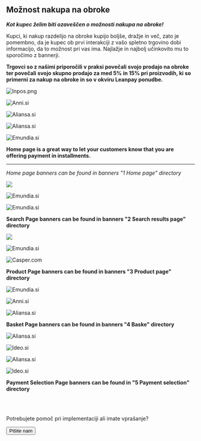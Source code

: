 ## Možnost nakupa na obroke

_**Kot kupec želim biti ozaveščen o možnosti nakupa na obroke!**_

Kupci, ki nakup razdelijo na obroke kupijo boljše, dražje in več, zato je pomembno, da je kupec ob prvi interakciji z vašo spletno trgovino dobi informacijo, da to možnost pri vas ima. Najlažje in najbolj učinkovito mu to sporočimo z bannerji.

**Trgovci so z našimi priporočili v praksi povečali svojo prodajo na obroke ter povečali svojo skupno prodajo za med 5% in 15% pri proizvodih, ki so primerni za nakup na obroke in so v okviru Leanpay ponudbe.**

<!--
type: tab
title: DOMAČA STRAN - Desktop
-->

![Inpos.png](https://stoplight.io/api/v1/projects/cHJqOjk3NDYy/images/5Hv9aDOsmds " ")

![Anni.si](//s3.amazonaws.com/user-content.stoplight.io/27159/1629876346441 "Anni.si")

![Aliansa.si](//s3.amazonaws.com/user-content.stoplight.io/27159/1579782486138 "Aliansa.si")

<!--
type: tab
title: Mobile
-->

![Aliansa.si](//s3.amazonaws.com/user-content.stoplight.io/27159/1579781982559 "Aliansa.si")

![Emundia.si](//s3.amazonaws.com/user-content.stoplight.io/27159/1579782005738 "Emundia.si")

<!-- type: tab-end -->

**Home page is a great way to let your customers know that you are offering payment in installments.**

---

_Home page banners can be found in banners "1 Home page" directory_


<!--
type: tab
title: STRAN Z ISKANJEM - Desktop
-->

![](//s3.amazonaws.com/user-content.stoplight.io/27159/1629110207157)

<!--
type: tab
title: Mobile
-->

![Emundia.si](//s3.amazonaws.com/user-content.stoplight.io/27159/1629892384336 "Emundia.si")

![Emundia.si](//s3.amazonaws.com/user-content.stoplight.io/27159/1579784879265 "Emundia.si")

<!-- type: tab-end -->

**Search Page banners can be found in banners "2 Search results page" directory**

<!--
type: tab
title: PRODUKT - Desktop
-->


![](//s3.amazonaws.com/user-content.stoplight.io/27159/1629111415956)

<!--
type: tab
title: Mobile
-->

![Emundia.si](//s3.amazonaws.com/user-content.stoplight.io/27159/1579785045691 "Emundia.si")

![Casper.com](//s3.amazonaws.com/user-content.stoplight.io/27159/1579786203908 "Casper.com")

<!-- type: tab-end -->

**Product Page banners can be found in banners "3 Product page" directory**

<!--
type: tab
title: KOŠARICA - Desktop
-->

![Emundia.si](//s3.amazonaws.com/user-content.stoplight.io/27159/1579786749886 "Emundia.si")

![Anni.si](//s3.amazonaws.com/user-content.stoplight.io/27159/1579786984195 "Anni.si")

<!--
type: tab
title: Mobile
-->

![Aliansa.si](//s3.amazonaws.com/user-content.stoplight.io/27159/1579786873444 "Aliansa.si")

<!-- type: tab-end -->

**Basket Page banners can be found in banners "4 Baske" directory**

<!--
type: tab
title: PLAČILNA METODA - Desktop
-->

![Aliansa.si](//s3.amazonaws.com/user-content.stoplight.io/27159/1579789954079 "Aliansa.si")

![Ideo.si](//s3.amazonaws.com/user-content.stoplight.io/27159/1579789973339 "Ideo.si")

<!--
type: tab
title: Mobile
-->

![Aliansa.si](//s3.amazonaws.com/user-content.stoplight.io/27159/1579789993894 "Aliansa.si")

![Ideo.si](//s3.amazonaws.com/user-content.stoplight.io/27159/1579790179664 "Ideo.si")

<!-- type: tab-end -->

**Payment Selection Page banners can be found in "5 Payment selection" directory**

<!-- type: tab-end -->

<html>
<head>
<meta name="viewport" content="width=device-width, initial-scale=1">
<!-- Add icon library -->
<link rel="stylesheet" href="https://cdnjs.cloudflare.com/ajax/libs/font-awesome/4.7.0/css/font-awesome.min.css">
</head>
<body>
  <br><br>
  <div class="wrapper"><p>Potrebujete pomoč pri implementaciji ali imate vprašanje?</p>
  <a href="mailto:partner@leanpay.si?subject=Pomoč pri implementaciji" target="_blank" download>
 <button class="btn"><i class="fa fa-paper-plane"></i> Pišite nam</button></div>
</body>
</html>

